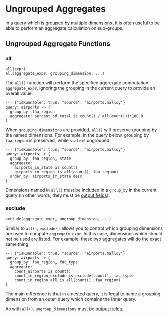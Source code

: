 # Ungrouped Aggregates

In a query which is grouped by multiple dimensions, it is often useful to be able to perform an aggregate calculation on sub-groups.

## Ungrouped Aggregate Functions

### all

```malloy
all(expr)
all(aggregate_expr, grouping_dimension, ...)
```

The `all()` function will perform the specified aggregate computation `aggregate_expr`, ignoring the grouping in the
current query to provide an overall value.

```malloy
--! {"isRunnable": true, "source": "airports.malloy"}
query: airports -> {
  group_by: faa_region
  aggregate: percent_of_total is count() / all(count())*100.0
}
```

When `grouping_dimension`s are provided, `all()` will preserve grouping by the named dimensions. For example, in the query below, grouping by `faa_region` is preserved, while `state` is ungrouped.

```malloy
--! {"isRunnable": true, "source": "airports.malloy"}
query: airports -> {
  group_by: faa_region, state
  aggregate:
    airports_in_state is count()
    airports_in_region is all(count(), faa_region)
  order_by: airports_in_state desc
}
```

Dimensions named in `all()` must be included in a `group_by` in the current query (in other words, they must be [output fields](./eval_space.md#outputs)).

### exclude

```malloy
exclude(aggregate_expr, ungroup_dimension, ...)
```

Similar to `all()`,  `exclude()` allows you to control which grouping dimensions are
used to compute `aggregate_expr`. In this case, dimensions which should _not_ be used are listed. For example, these two aggregates will do the exact same thing:

```malloy
--! {"isRunnable": true, "source": "airports.malloy"}
query: airports -> {
  group_by: faa_region, fac_type
  aggregate:
    count_airports is count()
    count_in_region_exclude is exclude(count(), fac_type)
    count_in_region_all is all(count(), faa_region)
}
```

The main difference is that in a nested query, it is legal to name a grouping dimension from an outer query which contains the inner query.

As with `all()`, `ungroup_dimension`s must be [output fields](./eval_space.md#outputs).
